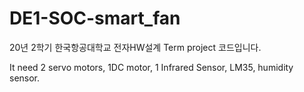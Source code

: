 # DE1-SOC-smart_fan

20년 2학기 한국항공대학교 전자HW설계 Term project 코드입니다.

It need 2 servo motors, 1DC motor, 1 Infrared Sensor, LM35, humidity sensor.
